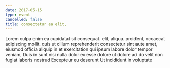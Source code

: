 ```yaml
---
date: 2017-05-15
type: event
cancelled: false
title: consectetur ea elit,
---
```

Lorem culpa enim ea cupidatat sit consequat. elit, aliqua. proident, occaecat adipiscing mollit. quis ut cillum reprehenderit consectetur sint aute amet, eiusmod officia aliquip in et exercitation qui ipsum labore dolor tempor veniam, Duis in sunt nisi nulla dolor ex esse dolore ut dolore ad do velit non fugiat laboris nostrud Excepteur eu deserunt Ut incididunt in voluptate